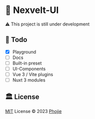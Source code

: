 # 🌼 Nexvelt-UI

⚠️ This project is still under development

## 🚧 Todo

- [x] Playground
- [ ] Docs
- [ ] Built-in preset
- [ ] UI-Components
- [ ] Vue 3 / Vite plugins
- [ ] Nuxt 3 modules

<!-- [![NPM version](https://img.shields.io/npm/v/jieui?color=a1b858&label=)](https://www.npmjs.com/package/@nexvelt) -->

<!-- ## Sponsors -->

<!-- <p align="center">
</p> -->

## 🏛️ License

[MIT](./LICENSE) License © 2023 [Phojie](https://github.com/phojie)
